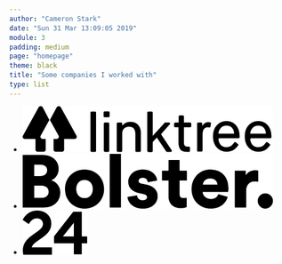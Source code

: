```yaml
---
author: "Cameron Stark"
date: "Sun 31 Mar 13:09:05 2019"
module: 3
padding: medium
page: "homepage"
theme: black
title: "Some companies I worked with"
type: list
---
```


- [![Linktree](linktree.svg)](http://linktr.ee)
- [![Bolster](bolster.svg)](http://blstr.co)
- [![24 Digital](twentyfour.svg)](http://24digital.com.au)
